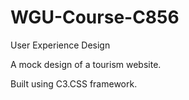 # WGU-Course-C856
User Experience Design


A mock design of a tourism website.





Built using C3.CSS framework.
